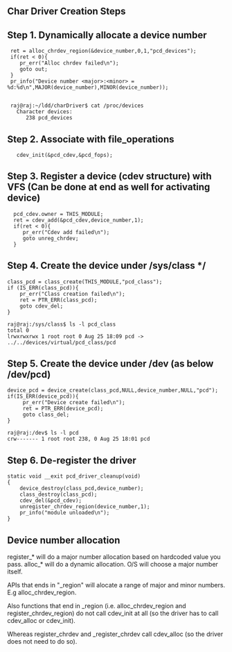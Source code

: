 
Char Driver Creation Steps
----------------------------

Step 1. Dynamically allocate a device number 
---------------------------------------------

     ret = alloc_chrdev_region(&device_number,0,1,"pcd_devices");
     if(ret < 0){
        pr_err("Alloc chrdev failed\n");
        goto out;
     }
     pr_info("Device number <major>:<minor> = %d:%d\n",MAJOR(device_number),MINOR(device_number));


     raj@raj:~/ldd/charDriver$ cat /proc/devices
       Character devices:
          238 pcd_devices



Step 2. Associate with file_operations 
---------------------------------------
       cdev_init(&pcd_cdev,&pcd_fops);


Step 3. Register a device (cdev structure) with VFS (Can be done at end as well for activating device)
----------------------------------------------------

      pcd_cdev.owner = THIS_MODULE;
      ret = cdev_add(&pcd_cdev,device_number,1);
      if(ret < 0){
         pr_err("Cdev add failed\n");
         goto unreg_chrdev;
      }



Step 4. Create the device under /sys/class */
---------------------------------------------- 
       
    class_pcd = class_create(THIS_MODULE,"pcd_class");
    if (IS_ERR(class_pcd)){
        pr_err("Class creation failed\n");
        ret = PTR_ERR(class_pcd);
        goto cdev_del;
    }

    raj@raj:/sys/class$ ls -l pcd_class
    total 0
    lrwxrwxrwx 1 root root 0 Aug 25 18:09 pcd -> ../../devices/virtual/pcd_class/pcd


Step 5. Create the device under /dev (as below /dev/pcd)
---------------------------------------------------------
        
    device_pcd = device_create(class_pcd,NULL,device_number,NULL,"pcd");
    if(IS_ERR(device_pcd)){
         pr_err("Device create failed\n");
         ret = PTR_ERR(device_pcd);
         goto class_del;
    }

    raj@raj:/dev$ ls -l pcd
    crw------- 1 root root 238, 0 Aug 25 18:01 pcd


Step 6. De-register the driver
------------------------------

    static void __exit pcd_driver_cleanup(void)
    {
        device_destroy(class_pcd,device_number);
        class_destroy(class_pcd);
        cdev_del(&pcd_cdev);
        unregister_chrdev_region(device_number,1);
        pr_info("module unloaded\n");
    }
    


Device number allocation
----------------------------

register_* will do a major number allocation based on hardcoded value you pass. 
alloc_* will do a dynamic allocation. O/S will choose a major number itself.

APIs that ends in "_region" will alocate a range of major and minor numbers. E.g alloc_chrdev_region.


Also functions that end in _region (i.e. alloc_chrdev_region and register_chrdev_region) do not call cdev_init at all (so the driver has to call cdev_alloc or cdev_init).

Whereas register_chrdev and _register_chrdev call cdev_alloc (so the driver does not need to do so).
     
